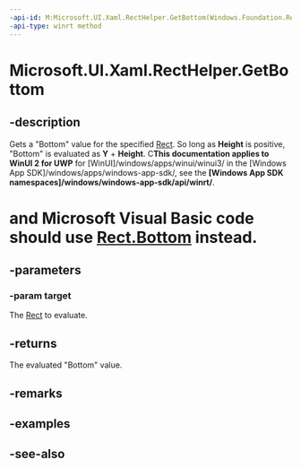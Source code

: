```yaml
---
-api-id: M:Microsoft.UI.Xaml.RectHelper.GetBottom(Windows.Foundation.Rect)
-api-type: winrt method
---
```


<!-- Method syntax
public float GetBottom(Windows.Foundation.Rect target)
-->

# Microsoft.UI.Xaml.RectHelper.GetBottom

## -description

Gets a "Bottom" value for the specified [Rect](/uwp/api/windows.foundation.rect). So long as **Height** is positive, "Bottom" is evaluated as **Y** + **Height**. C**This documentation applies to WinUI 2 for UWP** for [WinUI]/windows/apps/winui/winui3/ in the [Windows App SDK]/windows/apps/windows-app-sdk/, see the **[Windows App SDK namespaces]/windows/windows-app-sdk/api/winrt/**.

# and Microsoft Visual Basic code should use [Rect.Bottom](/dotnet/api/windows.foundation.rect.bottom?view=dotnet-uwp-10.0&preserve-view=true) instead.

## -parameters

### -param target

The [Rect](/uwp/api/windows.foundation.rect) to evaluate.

## -returns

The evaluated "Bottom" value.

## -remarks

## -examples

## -see-also
